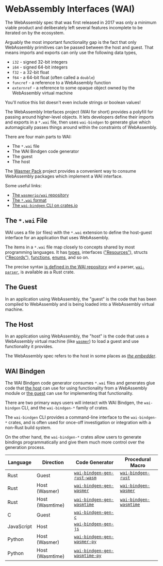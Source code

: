 # WebAssembly Interfaces (WAI)

The WebAssembly spec that was first released in 2017 was only a minimum viable
product and deliberately left several features incomplete to be iterated on by
the ecosystem.

Arguably the most important functionality gap is the fact that only WebAssembly
primitives can be passed between the host and guest. That means imports and
exports can only use the following data types,

- `i32` - signed 32-bit integers
- `i64` - signed 64-bit integers
- `f32` - a 32-bit float
- `f64` - a 64-bit float (often called a `double`)
- `funcref` - a reference to a WebAssembly function
- `externref` - a reference to some opaque object owned by the WebAssembly
  virtual machine

You'll notice this list doesn't even include strings or boolean values!

The WebAssembly Interfaces project (WAI for short) provides a polyfill for
passing around higher-level objects. It lets developers define their imports and
exports in a `*.wai` file, then uses `wai-bindgen` to generate glue which
automagically passes things around within the constraints of WebAssembly.

There are four main parts to WAI:

- The `*.wai` file
- The WAI Bindgen code generator
- The guest
- The host

The [Wasmer Pack](../../) project provides a convenient way to consume
WebAssembly packages which implement a WAI interface.

Some useful links:

- [The `wasmerio/wai` repository](https://github.com/wasmerio/wai)
- [The `*.wai` format](https://github.com/wasmerio/wai/blob/main/WAI.md)
- [The `wai-bindgen` CLI on crates.io](https://crates.io/crates/wai-bindgen-cli)

## The `*.wai` File

WAI uses a file (or files) with the `*.wai` extension to define the host-guest
interface for an application that uses WebAssembly.

The items in a `*.wai` file map closely to concepts shared by most programming
languages. It has [types](./types.md), interfaces
(["Resources"](./resources.md)), structs (["Records"](./records.md)),
[functions](./functions.md), [enums](./variants.md), and so on.

The precise syntax [is defined in the WAI repository][wai-format] and a parser,
[`wai-parser`][wai-parser], is available as a Rust crate.

## The Guest

In an application using WebAssembly, the "guest" is the code that has been
compiled to WebAssembly and is being loaded into a WebAssembly virtual machine.

## The Host

In an application using WebAssembly, the "host" is the code that uses a
WebAssembly virtual machine (like [`wasmer`][wasmer]) to load a guest and use
functionality it provides.

The WebAssembly spec refers to the host in some places as
[*the embedder*][embedder].

## WAI Bindgen

The WAI Bindgen code generator consumes `*.wai` files and generates glue code
that [the host](#the-host) can use for using functionality from a WebAssembly
module or [the guest](#the-guest) can use for implementing that functionality.

There are two primary ways users will interact with WAI Bindgen, the
`wai-bindgen` CLI, and the `wai-bindgen-*` family of crates.

The `wai-bindgen` CLI provides a command-line interface to the `wai-bindgen-*`
crates, and is often used for once-off investigation or integration with a
non-Rust build system.

On the other hand, the `wai-bindgen-*` crates allow users to generate bindings
programmatically and give them much more control over the generation process.

| Language   | Direction       | Code Generator                                   | Procedural Macro                        |
| ---------- | --------------- | ------------------------------------------------ | --------------------------------------- |
| Rust       | Guest           | [`wai-bindgen-gen-rust-wasm`][gen-rust-wasm]     | [`wai-bindgen-rust`][proc-rust]         |
| Rust       | Host (Wasmer)   | [`wai-bindgen-gen-wasmer`][gen-rust-wasmer]      | [`wai-bindgen-wasmer`][proc-wasmer]     |
| Rust       | Host (Wasmtime) | [`wai-bindgen-gen-wasmtime`][gen-rust-wasmtime]  | [`wai-bindgen-wasmtime`][proc-wasmtime] |
| C          | Guest           | [`wai-bindgen-gen-c`][gen-c-wasm]                |                                         |
| JavaScript | Host            | [`wai-bindgen-gen-js`][gen-js-host]              |                                         |
| Python     | Host (Wasmer)   | [`wai-bindgen-gen-wasmer-py`][gen-py-host]       |                                         |
| Python     | Host (Wasmtime) | [`wai-bindgen-gen-wasmtime-py`][gen-py-wasmtime] |                                         |

[gen-c-wasm]: https://docs.rs/wai-bindgen-gen-c/
[gen-js-host]: https://docs.rs/wai-bindgen-gen-js/
[gen-py-host]: https://docs.rs/wai-bindgen-gen-wasmer-py/
[gen-py-wasmtime]: https://docs.rs/wai-bindgen-gen-wasmtime-py/
[gen-rust-wasm]: https://docs.rs/wai-bindgen-gen-rust-wasm/
[gen-rust-wasmer]: https://docs.rs/wai-bindgen-gen-wasmer/
[gen-rust-wasmtime]: https://docs.rs/wai-bindgen-gen-wasmtime/
[proc-rust]: https://docs.rs/wai-bindgen-rust/
[proc-wasmer]: https://docs.rs/wai-bindgen-wasmer/
[proc-wasmtime]: https://docs.rs/wai-bindgen-wasmtime/

[embedder]: https://webassembly.github.io/spec/core/intro/overview.html#embedder
[idl]: https://en.wikipedia.org/wiki/Interface_description_language
[wai-format]: https://github.com/wasmerio/wai/blob/main/WAI.md
[wai-parser]: https://docs.rs/wai-parser
[wasmer]: https://docs.rs/wasmer
